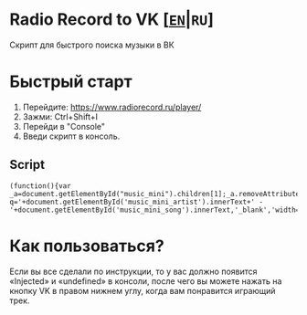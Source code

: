 # Radio Record to VK [[`EN`](README.md)|`RU`]
Скрипт для быстрого поиска музыки в ВК

# Быстрый старт
1. Перейдите: https://www.radiorecord.ru/player/
2. Зажми: Ctrl+Shift+I
3. Перейди в "Console"
4. Введи скрипт в консоль. 

## Script

```
(function(){var _a=document.getElementById("music_mini").children[1];_a.removeAttribute("onclick");_a.setAttribute("onclick","window.open('https://vk.com/audio?q='+document.getElementById('music_mini_artist').innerText+' - '+document.getElementById('music_mini_song').innerText,'_blank','width=1100,height=800')")}).call(this);console.log("Injected!")
```


# Как пользоваться?
Если вы все сделали по инструкции, то у вас должно появится «Injected» и «undefined» в консоли, после чего вы можете нажать на кнопку VK в правом нижнем углу, когда вам понравится играющий трек.
